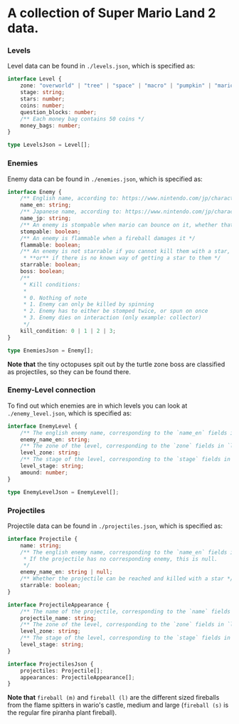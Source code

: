 # A collection of Super Mario Land 2 data.

### Levels
Level data can be found in `./levels.json`, which is specified as:
```ts
interface Level {
    zone: "overworld" | "tree" | "space" | "macro" | "pumpkin" | "mario" | "turtle";
    stage: string;
    stars: number;
    coins: number;
    question_blocks: number;
    /** Each money bag contains 50 coins */
    money_bags: number;
}

type LevelsJson = Level[];
```

### Enemies
Enemy data can be found in `./enemies.json`, which is specified as:
```ts
interface Enemy {
    /** English name, according to: https://www.nintendo.com/jp/character/mario/en/history/land2/index.html */
    name_en: string;
    /** Japanese name, according to: https://www.nintendo.com/jp/character/mario/history/land2/index.html */
    name_jp: string;
    /** An enemy is stompable when mario can bounce on it, whether that damages it or not */
    stompable: boolean;
    /** An enemy is flammable when a fireball damages it */
    flammable: boolean;
    /** An enemy is not starrable if you cannot kill them with a star,
     * **or** if there is no known way of getting a star to them */
    starrable: boolean;
    boss: boolean;
    /**
     * Kill conditions:
     * 
     * 0. Nothing of note
     * 1. Enemy can only be killed by spinning
     * 2. Enemy has to either be stomped twice, or spun on once
     * 3. Enemy dies on interaction (only example: collector) 
     */
    kill_condition: 0 | 1 | 2 | 3;
}

type EnemiesJson = Enemy[];
```

**Note that** the tiny octopuses spit out by the turtle zone boss are classified as projectiles, so they can be found there.

### Enemy-Level connection
To find out which enemies are in which levels you can look at `./enemy_level.json`, which is specified as:
```ts
interface EnemyLevel {
    /** The english enemy name, corresponding to the `name_en` fields in `enemies.json` */
    enemy_name_en: string;
    /** The zone of the level, corresponding to the `zone` fields in `levels.json` */
    level_zone: string;
    /** The stage of the level, corresponding to the `stage` fields in `levels.json` */
    level_stage: string;
    amound: number;
}

type EnemyLevelJson = EnemyLevel[];
```

### Projectiles
Projectile data can be found in `./projectiles.json`, which is specified as:
```ts
interface Projectile {
    name: string;
    /** The english enemy name, corresponding to the `name_en` fields in `enemies.json`.
     * If the projectile has no corresponding enemy, this is null.
     */
    enemy_name_en: string | null;
    /** Whether the projectile can be reached and killed with a star */
    starrable: boolean;
}

interface ProjectileAppearance {
    /** The name of the projectile, corresponding to the `name` fields in the `Projectile` array */
    projectile_name: string;
    /** The zone of the level, corresponding to the `zone` fields in `levels.json` */
    level_zone: string;
    /** The stage of the level, corresponding to the `stage` fields in `levels.json` */
    level_stage: string;
}

interface ProjectilesJson {
    projectiles: Projectile[];
    appearances: ProjectileAppearance[];
}
```

**Note that** `fireball (m)` and `fireball (l)` are the different sized fireballs from the flame spitters in wario's castle, medium and large (`fireball (s)` is the regular fire piranha plant fireball).